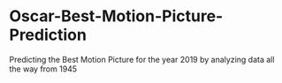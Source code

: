 # Oscar-Best-Motion-Picture-Prediction
Predicting the Best Motion Picture for the year 2019 by analyzing data all the way from 1945
